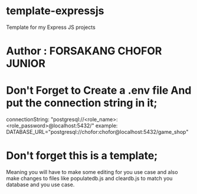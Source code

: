 # template-expressjs

Template for my Express JS projects

# Author : FORSAKANG CHOFOR JUNIOR

# Don't Forget to Create a .env file And put the connection string in it;

connectionString: "postgresql://<role_name>:<role_password>@localhost:5432/<database>"
example: DATABASE_URL="postgresql://chofor:chofor@localhost:5432/game_shop"

# Don't forget this is a template;

Meaning you will have to make some editing for you
use case and also make changes to files like populatedb.js and cleardb.js to
match you database and you use case.
